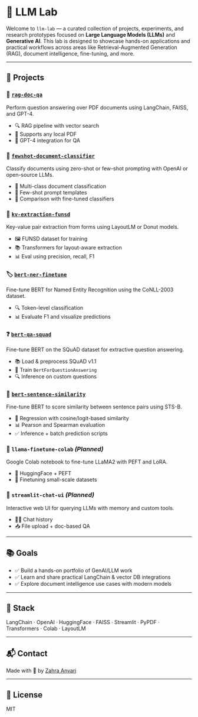 # 🧪 LLM Lab

Welcome to `llm-lab` — a curated collection of projects, experiments, and research prototypes focused on **Large Language Models (LLMs)** and **Generative AI**. This lab is designed to showcase hands-on applications and practical workflows across areas like Retrieval-Augmented Generation (RAG), document intelligence, fine-tuning, and more.

---

## 🚀 Projects

### 📄 [`rag-doc-qa`](./rag-doc-qa)
Perform question answering over PDF documents using LangChain, FAISS, and GPT-4.
- 🔍 RAG pipeline with vector search
- 📄 Supports any local PDF
- 🤖 GPT-4 integration for QA

### 🧷 [`fewshot-document-classifier`](./fewshot-doc-classifier)
Classify documents using zero-shot or few-shot prompting with OpenAI or open-source LLMs.
- 🔢 Multi-class document classification
- 🧠 Few-shot prompt templates
- 🧪 Comparison with fine-tuned classifiers

### 🧾 [`kv-extraction-funsd`](./kv-extraction-funsd)
Key-value pair extraction from forms using LayoutLM or Donut models.
- 🖼️ FUNSD dataset for training
- 📚 Transformers for layout-aware extraction
- 📊 Eval using precision, recall, F1

### 🏷️ [`bert-ner-finetune`](./bert-ner-finetune)
Fine-tune BERT for Named Entity Recognition using the CoNLL-2003 dataset.
- 🔍 Token-level classification
- 📊 Evaluate F1 and visualize predictions

### ❓ [`bert-qa-squad`](./bert-qa-squad)
Fine-tune BERT on the SQuAD dataset for extractive question answering.
- 📚 Load & preprocess SQuAD v1.1
- 🧠 Train `BertForQuestionAnswering`
- 🔍 Inference on custom questions

### 🔗 [`bert-sentence-similarity`](./bert-sentence-similarity)
Fine-tune BERT to score similarity between sentence pairs using STS-B.
- 🧠 Regression with cosine/logit-based similarity
- 📊 Pearson and Spearman evaluation
- ✅ Inference + batch prediction scripts

### 🧠 `llama-finetune-colab` *(Planned)*
Google Colab notebook to fine-tune LLaMA2 with PEFT and LoRA.
- 🔧 HuggingFace + PEFT
- 🧪 Finetuning small-scale datasets

### 💬 `streamlit-chat-ui` *(Planned)*
Interactive web UI for querying LLMs with memory and custom tools.
- 🧑‍💻 Chat history
- 📥 File upload + doc-based QA

---

## 📚 Goals
- ✅ Build a hands-on portfolio of GenAI/LLM work
- ✅ Learn and share practical LangChain & vector DB integrations
- ✅ Explore document intelligence use cases with modern models

---

## 🔧 Stack
LangChain · OpenAI · HuggingFace · FAISS · Streamlit · PyPDF · Transformers · Colab · LayoutLM

---

## 📬 Contact
Made with 🧠 by [Zahra Anvari](https://github.com/zanvari)

---

## 📄 License
MIT
